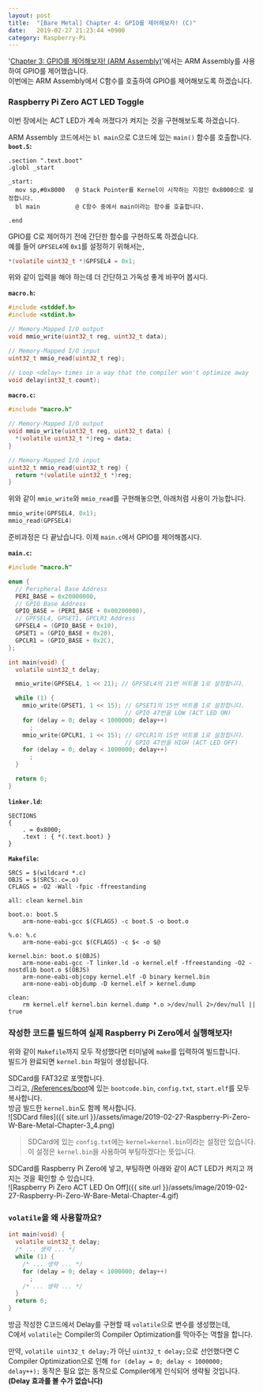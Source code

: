 ```yaml
---
layout: post
title:  "[Bare Metal] Chapter 4: GPIO를 제어해보자! (C)"
date:   2019-02-27 21:23:44 +0900
category: Raspberry-Pi
---
```

'[Chapter 3: GPIO를 제어해보자! (ARM Assembly)](http://kyuhyuk.kr/article/raspberry-pi/2019/02/27/Raspberry-Pi-Zero-W-Bare-Metal-Chapter-3)'에서는 ARM Assembly를 사용하여 GPIO를 제어했습니다.  
이번에는 ARM Assembly에서 C함수를 호출하여 GPIO를 제어해보도록 하겠습니다.

### Raspberry Pi Zero ACT LED Toggle

이번 장에서는 ACT LED가 계속 꺼졌다가 켜지는 것을 구현해보도록 하겠습니다.  

ARM Assembly 코드에서는 `bl main`으로 C코드에 있는 `main()` 함수를 호출합니다.
**`boot.S`:**  
```assembly
.section ".text.boot"
.globl _start

_start:
  mov sp,#0x8000   @ Stack Pointer를 Kernel이 시작하는 지점인 0x8000으로 설정합니다.
  bl main          @ C함수 중에서 main이라는 함수를 호출합니다.

.end
```

GPIO를 C로 제어하기 전에 간단한 함수를 구현하도록 하겠습니다.  
예를 들어 `GPFSEL4`에 `0x1`를 설정하기 위해서는,  

```c
*(volatile uint32_t *)GPFSEL4 = 0x1;
```

위와 같이 입력을 해야 하는데 더 간단하고 가독성 좋게 바꾸어 봅시다.  

**`macro.h`:**  
```c
#include <stddef.h>
#include <stdint.h>

// Memory-Mapped I/O output
void mmio_write(uint32_t reg, uint32_t data);

// Memory-Mapped I/O input
uint32_t mmio_read(uint32_t reg);

// Loop <delay> times in a way that the compiler won't optimize away
void delay(int32_t count);
```

**`macro.c`:**  
```c
#include "macro.h"

// Memory-Mapped I/O output
void mmio_write(uint32_t reg, uint32_t data) {
  *(volatile uint32_t *)reg = data;
}

// Memory-Mapped I/O input
uint32_t mmio_read(uint32_t reg) {
  return *(volatile uint32_t *)reg;
}
```

위와 같이 `mmio_write`와 `mmio_read`를 구현해놓으면, 아래처럼 사용이 가능합니다.

```c
mmio_write(GPFSEL4, 0x1);
mmio_read(GPFSEL4)
```

준비과정은 다 끝났습니다. 이제 `main.c`에서 GPIO를 제어해봅시다.  

**`main.c`:**  
```c
#include "macro.h"

enum {
  // Peripheral Base Address
  PERI_BASE = 0x20000000,
  // GPIO Base Address
  GPIO_BASE = (PERI_BASE + 0x00200000),
  // GPFSEL4, GPSET1, GPCLR1 Address
  GPFSEL4 = (GPIO_BASE + 0x10),
  GPSET1 = (GPIO_BASE + 0x20),
  GPCLR1 = (GPIO_BASE + 0x2C),
};

int main(void) {
  volatile uint32_t delay;

  mmio_write(GPFSEL4, 1 << 21); // GPFSEL4의 21번 비트를 1로 설정합니다.

  while (1) {
    mmio_write(GPSET1, 1 << 15); // GPSET1의 15번 비트를 1로 설정합니다.
                                 // GPIO 47번을 LOW (ACT LED ON)
    for (delay = 0; delay < 1000000; delay++)
      ;
    mmio_write(GPCLR1, 1 << 15); // GPCLR1의 15번 비트를 1로 설정합니다.
                                 // GPIO 47번을 HIGH (ACT LED OFF)
    for (delay = 0; delay < 1000000; delay++)
      ;
  }

  return 0;
}
```

**`linker.ld`:**  
```
SECTIONS
{
    . = 0x8000;
    .text : { *(.text.boot) }
}
```

**`Makefile`:**  
```
SRCS = $(wildcard *.c)
OBJS = $(SRCS:.c=.o)
CFLAGS = -O2 -Wall -fpic -ffreestanding

all: clean kernel.bin

boot.o: boot.S
	arm-none-eabi-gcc $(CFLAGS) -c boot.S -o boot.o

%.o: %.c
	arm-none-eabi-gcc $(CFLAGS) -c $< -o $@

kernel.bin: boot.o $(OBJS)
	arm-none-eabi-gcc -T linker.ld -o kernel.elf -ffreestanding -O2 -nostdlib boot.o $(OBJS)
	arm-none-eabi-objcopy kernel.elf -O binary kernel.bin
	arm-none-eabi-objdump -D kernel.elf > kernel.dump

clean:
	rm kernel.elf kernel.bin kernel.dump *.o >/dev/null 2>/dev/null || true
```

### 작성한 코드를 빌드하여 실제 Raspberry Pi Zero에서 실행해보자!

위와 같이 `Makefile`까지 모두 작성했다면 터미널에 `make`를 입력하여 빌드합니다.  
빌드가 완료되면 `kernel.bin` 파일이 생성됩니다.

SDCard를 FAT32로 포맷합니다.  
그리고, [/References/boot](https://github.com/LeeKyuHyuk/Simple-ARM-Operating-System/tree/raspberry-pi-zero/References/boot)에 있는 `bootcode.bin`, `config.txt`, `start.elf`를 모두 복사합니다.  
방금 빌드한 `kernel.bin`도 함께 복사합니다.  
![SDCard files]({{ site.url }}/assets/image/2019-02-27-Raspberry-Pi-Zero-W-Bare-Metal-Chapter-3_4.png)  
> SDCard에 있는 `config.txt`에는 `kernel=kernel.bin`이라는 설정만 있습니다. 이 설정은 `kernel.bin`을 사용하여 부팅하겠다는 뜻입니다.

SDCard를 Raspberry Pi Zero에 넣고, 부팅하면 아래와 같이 ACT LED가 켜지고 꺼지는 것을 확인할 수 있습니다.  
![Raspberry Pi Zero ACT LED On Off]({{ site.url }}/assets/image/2019-02-27-Raspberry-Pi-Zero-W-Bare-Metal-Chapter-4.gif)

### **`volatile`을 왜 사용할까요?**

```c
int main(void) {
  volatile uint32_t delay;
  /* ... 생략 ... */
  while (1) {
    /* ... 생략 ... */
    for (delay = 0; delay < 1000000; delay++)
      ;
    /* ... 생략 ... */
  }
  return 0;
}
```

방금 작성한 C코드에서 Delay를 구현할 때 `volatile`으로 변수를 생성했는데,  
C에서 `volatile`는 Compiler의 Compiler Optimization를 막아주는 역할을 합니다.

만약, `volatile uint32_t delay;`가 아닌 `uint32_t delay;`으로 선언했다면 C Compiler Optimization으로 인해 `for (delay = 0; delay < 1000000; delay++);` 동작은 필요 없는 동작으로 Compiler에게 인식되어 생략될 것입니다. **(Delay 효과를 볼 수가 없습니다)**
